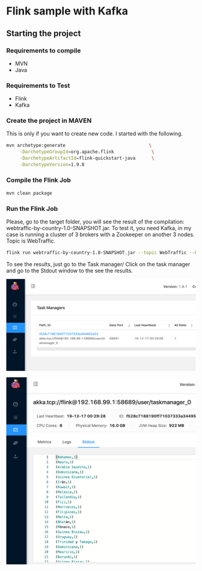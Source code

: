 # Flink sample with Kafka
## Starting the project
### Requirements to compile
* MVN
* Java
### Requirements to Test
* Flink
* Kafka
### Create the project in MAVEN
This is only if you want to create new code. I started with the following. 
```bash
mvn archetype:generate                               \
     -DarchetypeGroupId=org.apache.flink              \
     -DarchetypeArtifactId=flink-quickstart-java      \
     -DarchetypeVersion=1.9.0
```
### Compile the Flink Job
```bash
mvn clean package
```

### Run the Flink Job
Please, go to the target folder, you will see the result of the compilation: webtraffic-by-country-1.0-SNAPSHOT.jar.
To test it, you need Kafka, in my case is running a cluster of 3 brokers with a Zookeeper on another 3 nodes. Topic is WebTraffic.
```bash
flink run webtraffic-by-country-1.0-SNAPSHOT.jar --topic WebTraffic --bootstrap.servers hgalante-cdf-5.gce.cloudera.com:9092,hgalante-cdf-6.gce.cloudera.com:9092,hgalante-cdf-7.gce.cloudera.com:9092 --group.id Flink --timeWindow 15 --zookeeper.servers hgalante-cdf-2.gce.cloudera.com:2181,hgalante-cdf-3.gce.cloudera.com:2181,hgalante-cdf-4.gce.cloudera.com:2181
```
To see the results, just go to the Task manager/ Click on the task manager and go to the Stdout window to the see the results.

![Flink TaskManager](images/TaskManager.png)

![Stdout Results](images/Stdout.png)





